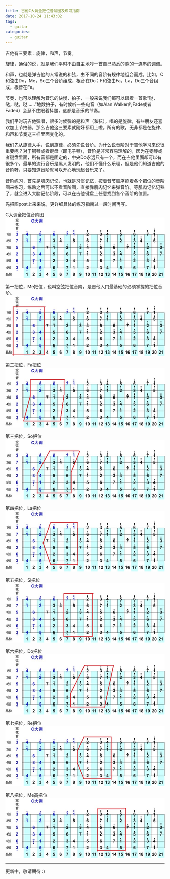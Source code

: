 ```yaml
---
title: 吉他C大调全把位音阶图及练习指南
date: 2017-10-24 11:43:02
tags:
  - guitar
categories:
  - guitar
---
```

吉他有三要素：旋律，和声，节奏。

旋律，通俗的说，就是我们平时不由自主地哼一首自己熟悉的歌的一连串的调调。

和声，也就是弹吉他的人常说的和弦，由不同的音阶有规律地组合而成。比如，C和弦由Do，Me，So三个音阶组成，根音在Do；F和弦由Fa，La，Do三个音组成，根音在Fa。<!--more-->

节奏，也可以理解为音乐的快慢，拍子，一般来说我们都可以跟着一首歌“哒，哒，哒，哒……”地数拍子，有时候听一些电音（如Alan Walker的Fade或者Faded）会忍不住跟着抖腿，这都是音乐的节奏。

我们平时玩吉他弹唱，很多时候弹的是和声（和弦），唱的是旋律，有些朋友还喜欢加上节拍器，那么吉他这三要素就刚好都用上啦。所有的歌，无非都是在旋律、和声和节奏这三样里面变化的。

我们先从旋律入手，说到旋律，必须先说音阶。为什么说音阶对于吉他学习来说很重要呢？对于钢琴或者键盘（即电子琴），音阶是非常容易理解的，因为在钢琴或者键盘里面，所有音都是固定的，中央Do永远只有一个，而在吉他里面却可以有很多个。最早的流行音乐是黑人发明的，他们不懂什么乐理，但是他们知道吉他的音阶呀，只要知道音阶就可以开心地玩起音乐来了。

音阶练习，首先是肌肉记忆，也就是习惯记忆，按着音节顺序照着各个把位的音阶图来练习，练熟之后可以不看音阶图，直接靠肌肉记忆来弹音阶。等肌肉记忆记熟了，就会进入大脑记忆阶段，可以在吉他键盘上任意找到各个音阶的位置。

先把图post上来来说，更详细具体的练习指南过一段时间再写。

C大调全把位音阶图
![guitarScale](guitarScale/guitarScale.jpg)

第一把位，Me把位，也叫空弦把位音阶，是吉他入门最基础的必须掌握的把位音阶。
![第一把位_me把位](guitarScale/GuitarScaleFirst.jpg)

第二把位，Fa把位
![第二把位，Fa把位](guitarScale/GuitarScaleSecond.jpg)

第三把位，So把位
![So把位](guitarScale/GuitarScaleThird.jpg)

第四把位，La把位
![La把位](guitarScale/GuitarScaleFourth.jpg)

第五把位，Si把位
![Si](guitarScale/GuitarScaleFifth.jpg)

第六把位，Do把位
![Do](guitarScale/GuitarScaleSixth.jpg)

第七把位，Re把位
![Re](guitarScale/GuitarScaleSeventh.jpg)

第八把位，Me高把位
![Me高把位](guitarScale/GuitarScaleHeigh_me.jpg)

---

更新中，敬请期待 :)